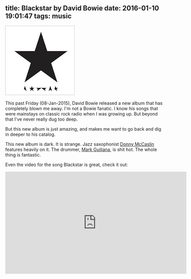 title: Blackstar by David Bowie
date: 2016-01-10 19:01:47
tags: music
---

![Blackstar by David Bowie](/i/blackstar-david-bowie.jpg)

This past Friday (08-Jan-2015), David Bowie released a new album that has completely blown me away.  I'm not a Bowie fanatic.  I know his songs that were mainstays on classic rock radio when I was growing up.  But beyond that I've never really dug too deep.

But this new album is just amazing, and makes me want to go back and dig in deeper to his catalog.  

This new album is dark.  It is strange.  Jazz saxophonist [Donny McCaslin](https://en.wikipedia.org/wiki/Donny_McCaslin) features heavily on it.  The drummer, [Mark Guiliana](https://en.wikipedia.org/wiki/Mark_Guiliana), is shit hot.  The whole thing is fantastic.  

Even the video for the song Blackstar is great, check it out:

<iframe width='575' height='324' src='http://cache.vevo.com/assets/html/embed.html?video=USRV31500003&autoplay=0' frameborder='0' allowfullscreen></iframe>

